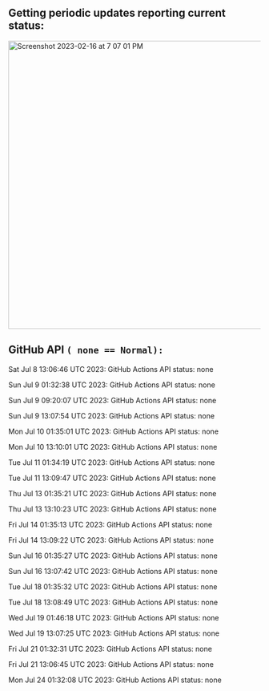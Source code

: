 
## Getting periodic updates reporting current status:
<img width="575" alt="Screenshot 2023-02-16 at 7 07 01 PM" src="https://user-images.githubusercontent.com/31228460/219539578-f880fea9-7a9d-4f7d-a7e2-5ce3d90ab466.png">

## GitHub API `( none == Normal):`

Sat Jul  8 13:06:46 UTC 2023: GitHub Actions API status: none

Sun Jul  9 01:32:38 UTC 2023: GitHub Actions API status: none

Sun Jul  9 09:20:07 UTC 2023: GitHub Actions API status: none

Sun Jul  9 13:07:54 UTC 2023: GitHub Actions API status: none

Mon Jul 10 01:35:01 UTC 2023: GitHub Actions API status: none

Mon Jul 10 13:10:01 UTC 2023: GitHub Actions API status: none

Tue Jul 11 01:34:19 UTC 2023: GitHub Actions API status: none

Tue Jul 11 13:09:47 UTC 2023: GitHub Actions API status: none

Thu Jul 13 01:35:21 UTC 2023: GitHub Actions API status: none

Thu Jul 13 13:10:23 UTC 2023: GitHub Actions API status: none

Fri Jul 14 01:35:13 UTC 2023: GitHub Actions API status: none

Fri Jul 14 13:09:22 UTC 2023: GitHub Actions API status: none

Sun Jul 16 01:35:27 UTC 2023: GitHub Actions API status: none

Sun Jul 16 13:07:42 UTC 2023: GitHub Actions API status: none

Tue Jul 18 01:35:32 UTC 2023: GitHub Actions API status: none

Tue Jul 18 13:08:49 UTC 2023: GitHub Actions API status: none

Wed Jul 19 01:46:18 UTC 2023: GitHub Actions API status: none

Wed Jul 19 13:07:25 UTC 2023: GitHub Actions API status: none

Fri Jul 21 01:32:31 UTC 2023: GitHub Actions API status: none

Fri Jul 21 13:06:45 UTC 2023: GitHub Actions API status: none

Mon Jul 24 01:32:08 UTC 2023: GitHub Actions API status: none
